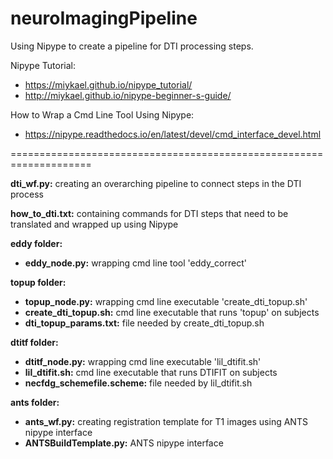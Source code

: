 # neuroImagingPipeline

Using Nipype to create a pipeline for DTI processing steps.

Nipype Tutorial:
- https://miykael.github.io/nipype_tutorial/ 
- http://miykael.github.io/nipype-beginner-s-guide/

How to Wrap a Cmd Line Tool Using Nipype:
- https://nipype.readthedocs.io/en/latest/devel/cmd_interface_devel.html

====================================================================

__dti_wf.py:__ creating an overarching pipeline to connect steps in the DTI process 

__how_to_dti.txt:__ containing commands for DTI steps that need to be translated and wrapped up using Nipype

__eddy folder:__ 
  - __eddy_node.py:__ wrapping cmd line tool 'eddy_correct'
  
__topup folder:__
  - __topup_node.py:__ wrapping cmd line executable 'create_dti_topup.sh'
  - __create_dti_topup.sh:__ cmd line executable that runs 'topup' on subjects
  - __dti_topup_params.txt:__ file needed by create_dti_topup.sh
  
__dtitf folder:__
  - __dtitf_node.py:__ wrapping cmd line executable 'lil_dtifit.sh'
  - __lil_dtifit.sh:__ cmd line executable that runs DTIFIT on subjects
  - __necfdg_schemefile.scheme:__ file needed by lil_dtifit.sh
  
__ants folder:__
  - __ants_wf.py:__ creating registration template for T1 images using ANTS nipype interface
  - __ANTSBuildTemplate.py:__ ANTS nipype interface
  
